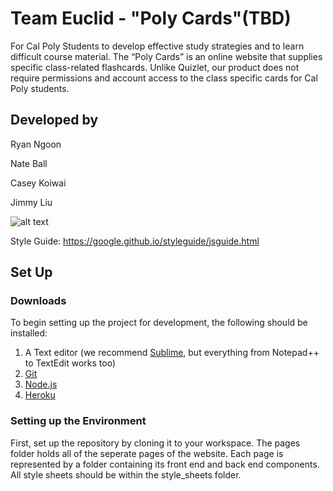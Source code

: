 # Team Euclid - "Poly Cards"(TBD)

For Cal Poly Students to develop effective study strategies and to learn difficult course material. The “Poly Cards” is an online website that supplies specific class-related flashcards. Unlike Quizlet, our product does not require permissions and account access to the class specific cards for Cal Poly students.

## Developed by

Ryan Ngoon

Nate Ball

Casey Koiwai

Jimmy Liu

![alt text](https://github.com/Reallife101/CSC-307-Team-Euclid/blob/master/System%20Architecture.png "System Architecture")

Style Guide: https://google.github.io/styleguide/jsguide.html


## Set Up
### Downloads
To begin setting up the project for development, the following should be installed:

1. A Text editor (we recommend [Sublime](https://www.sublimetext.com/3), but everything from Notepad++ to TextEdit works too)
2. [Git](https://git-scm.com/downloads)
3. [Node.js](https://nodejs.org/en/download/)
4. [Heroku](https://devcenter.heroku.com/articles/heroku-cli)

### Setting up the Environment
First, set up the repository by cloning it to your workspace. The pages folder holds all of the seperate pages of the website. Each page is represented by a folder containing its front end and back end components. All style sheets should be within the style_sheets folder.
